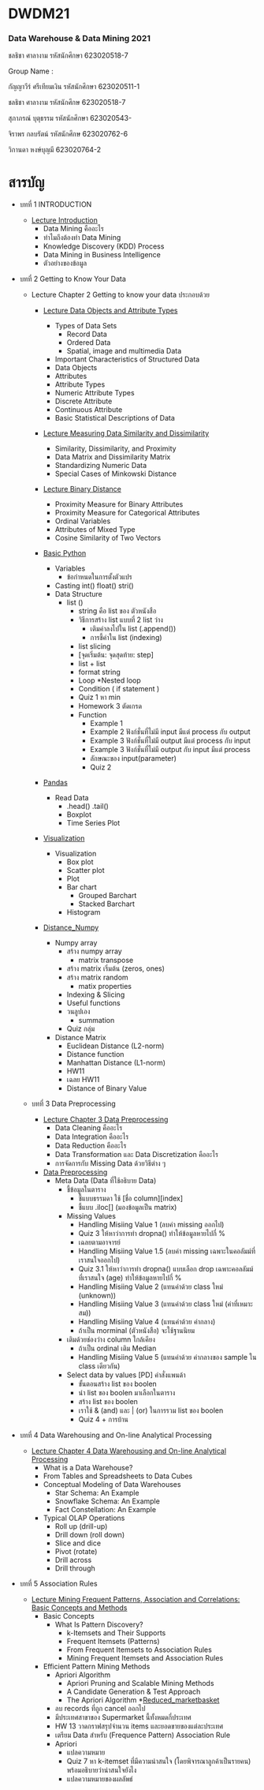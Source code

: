 # DWDM21

### Data Warehouse & Data Mining 2021

ชลธิชา ศาลางาม รหัสนักศึกษา 623020518-7

Group Name :

  กัญญาวีร์ ศรีเทียมเงิน รหัสนักศึกษา 623020511-1
  
  ชลธิชา ศาลางาม รหัสนักศึกษ 623020518-7
  
  สุภาภรณ์ บุตุธรรม รหัสนักศึกษา 623020543-
  
  จิราพร กลบรัตน์ รหัสนักศึกษ 623020762-6
  
  วิกานดา หงษ์บุญมี 623020764-2



# สารบัญ
* บทที่ 1 INTRODUCTION 
  * [Lecture Introduction](https://github.com/Chonthichasi/DWDM2021/blob/main/Chapter1.pdf)
    * Data Mining คืออะไร
    * ทำไมถึงต้องทำ Data Mining
    * Knowledge Discovery (KDD) Process
    * Data Mining in Business Intelligence
    * ตัวอย่างของข้อมูล
 
* บทที่ 2 Getting to Know Your Data
  * Lecture Chapter 2 Getting to know your data ประกอบด้วย 
    * [Lecture Data Objects and Attribute Types](https://github.com/Chonthichasi/DWDM2021/blob/main/Chapter2.pdf)
      * Types of Data Sets
        * Record Data
        * Ordered Data
        * Spatial, image and multimedia Data
      * Important Characteristics of Structured Data
      * Data Objects
      * Attributes
      * Attribute Types
      * Numeric Attribute Types
      * Discrete Attribute
      * Continuous Attribute
      * Basic Statistical Descriptions of Data
 
    * [Lecture Measuring Data Similarity and Dissimilarity](https://github.com/Chonthichasi/DWDM2021/blob/main/02Data.pdf)
      * Similarity, Dissimilarity, and Proximity
      * Data Matrix and Dissimilarity Matrix
      * Standardizing Numeric Data
      * Special Cases of Minkowski Distance

    * [Lecture Binary Distance](https://github.com/Chonthichasi/DWDM2021/blob/main/Chapter1.pdf)
      * Proximity Measure for Binary Attributes
      * Proximity Measure for Categorical Attributes
      * Ordinal Variables
      * Attributes of Mixed Type
      * Cosine Similarity of Two Vectors
     
    * [Basic Python](https://github.com/Chonthichasi/DWDM2021/blob/main/Data101(Chapter2).ipynb)
      * Variables
          * ข้อกำหนดในการตั้งตัวแปร
      * Casting int() float() stri()
      * Data Structure
        * list ()
          * string คือ list ของ ตัวหนังสือ
          * วิธีการสร้าง list แบบที่ 2 list ว่าง
            * เติมค่าลงไปใน list (.append())
            * การชี้ค่าใน list (indexing)
           * list slicing
            * [จุดเริ่มต้น: จุดสุดท้าย: step]
           * list + list
           * format string
           * Loop
              *Nested loop
           * Condition ( if statement )
            * Quiz 1 หา min
            * Homework 3 ตัดเกรด
          * Function
            * Example 1
            * Example 2 ฟังก์ชั่นที่ไม่มี input มีแต่ process กับ output
            * Example 3 ฟังก์ชั่นที่ไม่มี output มีแต่ process กับ input
            * Example 3 ฟังก์ชั่นที่ไม่มี output กับ input มีแต่ process
            * ลักษณะของ input(parameter)
            * Quiz 2
     * [Pandas](https://github.com/Chonthichasi/DWDM2021/blob/main/Data102.ipynb)
       * Read Data
          * .head() .tail()
          * Boxplot
          * Time Series Plot
    * [Visualization](https://github.com/Chonthichasi/DWDM2021/blob/main/Data_Visualization.ipynb)
      * Visualization
        * Box plot
        * Scatter plot
        * Plot
        * Bar chart
          * Grouped Barchart
          * Stacked Barchart
        * Histogram
    * [Distance_Numpy](https://github.com/Chonthichasi/DWDM2021/blob/main/Distance_Numpy.ipynb)
      * Numpy array
        * สร้าง numpy array
          * matrix transpose
        * สร้าง matrix เริ่มต้น (zeros, ones)
        * สร้าง matrix random
           * matix properties
        * Indexing & Slicing
        * Useful functions
        * วนลูปเอง
          * summation
        * Quiz กลุ่ม
       * Distance Matrix
          * Euclidean Distance (L2-norm)
          * Distance function
          * Manhattan Distance (L1-norm)
          * HW11
          * เฉลย HW11
          * Distance of Binary Value
         
  * บทที่ 3 Data Preprocessing
    * [Lecture Chapter 3 Data Preprocessing](https://github.com/Chonthichasi/DWDM2021/blob/main/Chapter3.pdf)
      * Data Cleaning คืออะไร
      * Data Integration คืออะไร
      * Data Reduction คืออะไร
      * Data Transformation และ Data Discretization คืออะไร
      * การจัดการกับ Missing Data ด้วยวิธีต่าง ๆ
    * [Data Preprocessing](https://github.com/Chonthichasi/DWDM2021/blob/main/Data_Preprocessing_(Chapter_3).ipynb)
      * Meta Data (Data ที่ใช้อธิบาย Data)
        * ชี้ข้อมูลในตาราง
          * ชี้แบบธรรมดา ใช้ [ชื่อ column][index]
          * ชี้แบบ .iloc[] (มองข้อมูลเป็น matrix)
        * Missing Values
          * Handling Misiing Value 1 (ลบค่า missing ออกไป) 
          * Quiz 3 ให้หาว่าการทำ dropna() ทำให้ข้อมูลหายไปกี่ %
          * เฉลยตามอาจารย์
          * Handling Misiing Value 1.5 (ลบค่า missing เฉพาะในคอลัมม์ที่เราสนใจออกไป)
          * Quiz 3.1 ให้หาว่าการทำ dropna() แบบเลือก drop เฉพาะคอลลัมม์ที่เราสนใจ (age) ทำให้ข้อมูลหายไปกี่ %
          * Handling Misiing Value 2 (แทนค่าด้วย class ใหม่ (unknown))
          * Handling Misiing Value 3 (แทนค่าด้วย class ใหม่ (ค่าที่เหมาะสม))
          * Handling Misiing Value 4 (แทนค่าด้วย ค่ากลาง)
          * ถ้าเป็น morminal (ตัวหนังสือ) จะใช้ฐานนิยม
        * เติมด้วยช่องว่าง column ใกล้เคียง
          * ถ้าเป็น ordinal เติม Median
          * Handling Misiing Value 5 (แทนค่าด้วย ค่ากลางของ sample ใน class เดียวกัน)
        * Select data by values [PD] คำสั่งแพนด้า
          * ขั้นตอนสร้าง list ของ boolen
          * นำ list ของ boolen มาเลือกในตาราง
          * สร้าง list ของ boolen
          * เราใช้ & (and) และ | (or) ในการรวม list ของ boolen
          * Quiz 4 + การบ้าน
* บทที่ 4 Data Warehousing and On-line Analytical Processing
  * [Lecture Chapter 4 Data Warehousing and On-line Analytical Processing](https://github.com/Chonthichasi/DWDM2021/blob/main/Chapter4.pdf)
    * What is a Data Warehouse?
    * From Tables and Spreadsheets to Data Cubes
    * Conceptual Modeling of Data Warehouses
      * Star Schema: An Example
      * Snowflake Schema: An Example
      * Fact Constellation: An Example
    * Typical OLAP Operations
      * Roll up (drill-up)
      * Drill down (roll down)
      * Slice and dice
      * Pivot (rotate)
      * Drill across
      * Drill through
* บทที่ 5 Association Rules
  * [Lecture Mining Frequent Patterns, Association and Correlations: Basic Concepts and Methods
](https://github.com/Chonthichasi/DWDM2021/blob/main/Chapter5.pdf)
    * Basic Concepts
      * What Is Pattern Discovery?
        * k-Itemsets and Their Supports
        * Frequent Itemsets (Patterns)
        * From Frequent Itemsets to Association Rules
        * Mining Frequent Itemsets and Association Rules
    * Efficient Pattern Mining Methods
      * Apriori Algorithm
        * Apriori Pruning and Scalable Mining Methods
        * A Candidate Generation & Test Approach
        * The Apriori Algorithm
   *[Reduced_marketbasket](https://github.com/Chonthichasi/DWDM2021/blob/main/Chapter_6_Association_Rules.ipynb)
      * ลบ records ที่ถูก cancel ออกไป
      * มีประเทศสาขาของ Supermarket นี้ทั้งหมดกี่ประเทศ
      * HW 13 วาดกราฟสรุปจำนวน items และยอดขายของแต่ละประเทศ
      * เตรียม Data สำหรับ (Frequence Pattern) Association Rule
      * Apriori
        * แปลความหมาย
        * Quiz 7 หา k-itemset ที่มีความน่าสนใจ (โดยพิจารณาลูกค้าเป็นรายคน) พร้อมอธิบายว่าน่าสนใจยังไง
        * แปลความหมายของผลลัพธ์

